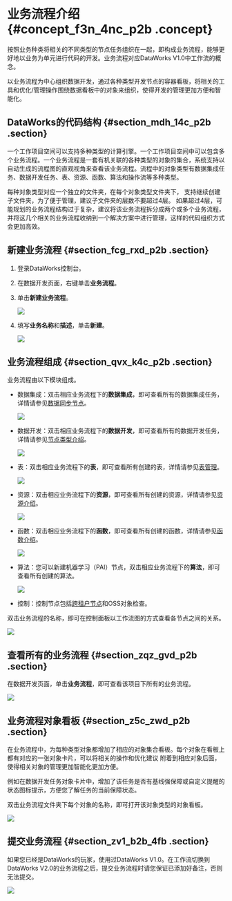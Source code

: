 # 业务流程介绍 {#concept_f3n_4nc_p2b .concept}

按照业务种类将相关的不同类型的节点任务组织在一起，即构成业务流程，能够更好地以业务为单元进行代码的开发。业务流程对应DataWorks V1.0中工作流的概念。

以业务流程为中心组织数据开发，通过各种类型开发节点的容器看板，将相关的工具和优化/管理操作围绕数据看板中的对象来组织，使得开发的管理更加方便和智能化。

## DataWorks的代码结构 {#section_mdh_14c_p2b .section}

一个工作项目空间可以支持多种类型的计算引擎。一个工作项目空间中可以包含多个业务流程。一个业务流程是一套有机关联的各种类型的对象的集合，系统支持以自动生成的流程图的直观视角来查看该业务流程。流程中的对象类型有数据集成任务、数据开发任务、表、资源、函数、算法和操作流等多种类型。

每种对象类型对应一个独立的文件夹，在每个对象类型文件夹下， 支持继续创建子文件夹，为了便于管理，建议子文件夹的层数不要超过4层。 如果超过4层，可能规划的业务流程结构过于复杂，建议将该业务流程拆分成两个或多个业务流程，并将这几个相关的业务流程收纳到一个解决方案中进行管理，这样的代码组织方式会更加高效。

## 新建业务流程 {#section_fcg_rxd_p2b .section}

1.  登录DataWorks控制台。
2.  在数据开发页面，右键单击**业务流程**。
3.  单击**新建业务流程**。

    ![](http://static-aliyun-doc.oss-cn-hangzhou.aliyuncs.com/assets/img/16288/15402604507643_zh-CN.png)

4.  填写**业务名称**和**描述**，单击**新建**。

    ![](http://static-aliyun-doc.oss-cn-hangzhou.aliyuncs.com/assets/img/16288/154026045013575_zh-CN.png)


## 业务流程组成 {#section_qvx_k4c_p2b .section}

业务流程由以下模块组成。

-   数据集成：双击相应业务流程下的**数据集成**，即可查看所有的数据集成任务，详情请参见[数据同步节点](intl.zh-CN/使用指南/数据开发/节点类型/数据同步节点.md#)。

    ![](http://static-aliyun-doc.oss-cn-hangzhou.aliyuncs.com/assets/img/16288/15402604507641_zh-CN.png)

-   数据开发：双击相应业务流程下的**数据开发**，即可查看所有的数据开发任务，详情请参见[节点类型介绍](intl.zh-CN/使用指南/数据开发/节点类型/节点类型介绍.md#)。

    ![](http://static-aliyun-doc.oss-cn-hangzhou.aliyuncs.com/assets/img/16288/15402604517642_zh-CN.png)

-   表：双击相应业务流程下的**表**，即可查看所有创建的表，详情请参见[表管理](intl.zh-CN/使用指南/数据开发/表管理.md#)。

    ![](http://static-aliyun-doc.oss-cn-hangzhou.aliyuncs.com/assets/img/16288/154026045113576_zh-CN.png)

-   资源：双击相应业务流程下的**资源**，即可查看所有创建的资源，详情请参见[资源介绍](intl.zh-CN/使用指南/数据开发/业务流程/资源.md#)。

    ![](http://static-aliyun-doc.oss-cn-hangzhou.aliyuncs.com/assets/img/16288/154026045113577_zh-CN.png)

-   函数：双击相应业务流程下的**函数**，即可查看所有创建的函数，详情请参见[函数介绍](intl.zh-CN/使用指南/数据开发/业务流程/注册函数.md#)。

    ![](http://static-aliyun-doc.oss-cn-hangzhou.aliyuncs.com/assets/img/16288/154026045113578_zh-CN.png)

-   算法：您可以新建机器学习（PAI）节点，双击相应业务流程下的**算法**，即可查看所有创建的算法。

    ![](http://static-aliyun-doc.oss-cn-hangzhou.aliyuncs.com/assets/img/16288/154026045113579_zh-CN.png)

-   控制：控制节点包括[跨租户节点](intl.zh-CN/使用指南/数据开发/节点类型/跨租户节点.md#)和OSS对象检查。

双击业务流程的名称，即可在控制面板以工作流图的方式查看各节点之间的关系。

![](http://static-aliyun-doc.oss-cn-hangzhou.aliyuncs.com/assets/img/16288/15402604517645_zh-CN.png)

## 查看所有的业务流程 {#section_zqz_gvd_p2b .section}

在数据开发页面，单击**业务流程**，即可查看该项目下所有的业务流程。

![](http://static-aliyun-doc.oss-cn-hangzhou.aliyuncs.com/assets/img/16288/15402604517644_zh-CN.png)

## 业务流程对象看板 {#section_z5c_zwd_p2b .section}

在业务流程中，为每种类型对象都增加了相应的对象集合看板。每个对象在看板上都有对应的一张对象卡片，可以将相关的操作和优化建议 附着到相应对象后面，使得相关对象的管理更加智能化更加方便。

例如在数据开发任务对象卡片中，增加了该任务是否有基线强保障或自定义提醒的状态图标提示，方便您了解任务的当前保障状态。

双击业务流程文件夹下每个对象的名称，即可打开该对象类型的对象看板。

![](http://static-aliyun-doc.oss-cn-hangzhou.aliyuncs.com/assets/img/16288/15402604517644_zh-CN.png)

## 提交业务流程 {#section_zv1_b2b_4fb .section}

如果您已经是DataWorks的玩家，使用过DataWorks V1.0。在工作流切换到DataWorks V2.0的业务流程之后，提交业务流程时请您保证已添加好备注，否则无法提交。

![](http://static-aliyun-doc.oss-cn-hangzhou.aliyuncs.com/assets/img/16288/154026045114029_zh-CN.jpg)

